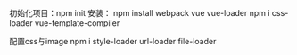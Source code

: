 初始化项目：npm init
安装： npm install webpack vue vue-loader
npm i css-loader vue-template-compiler

配置css与image
npm i style-loader url-loader file-loader